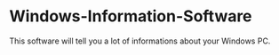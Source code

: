 # Windows-Information-Software
This software will tell you a lot of informations about your Windows PC.
